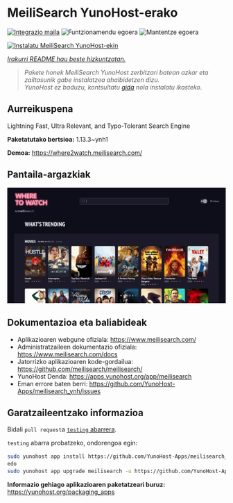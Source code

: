<!--
Ohart ongi: README hau automatikoki sortu da <https://github.com/YunoHost/apps/tree/master/tools/readme_generator>ri esker
EZ editatu eskuz.
-->

# MeiliSearch YunoHost-erako

[![Integrazio maila](https://apps.yunohost.org/badge/integration/meilisearch)](https://ci-apps.yunohost.org/ci/apps/meilisearch/)
![Funtzionamendu egoera](https://apps.yunohost.org/badge/state/meilisearch)
![Mantentze egoera](https://apps.yunohost.org/badge/maintained/meilisearch)

[![Instalatu MeiliSearch YunoHost-ekin](https://install-app.yunohost.org/install-with-yunohost.svg)](https://install-app.yunohost.org/?app=meilisearch)

*[Irakurri README hau beste hizkuntzatan.](./ALL_README.md)*

> *Pakete honek MeiliSearch YunoHost zerbitzari batean azkar eta zailtasunik gabe instalatzea ahalbidetzen dizu.*  
> *YunoHost ez baduzu, kontsultatu [gida](https://yunohost.org/install) nola instalatu ikasteko.*

## Aurreikuspena

Lightning Fast, Ultra Relevant, and Typo-Tolerant Search Engine


**Paketatutako bertsioa:** 1.13.3~ynh1

**Demoa:** <https://where2watch.meilisearch.com/>

## Pantaila-argazkiak

![MeiliSearch(r)en pantaila-argazkia](./doc/screenshots/meilisearch.png)

## Dokumentazioa eta baliabideak

- Aplikazioaren webgune ofiziala: <https://www.meilisearch.com/>
- Administratzaileen dokumentazio ofiziala: <https://www.meilisearch.com/docs>
- Jatorrizko aplikazioaren kode-gordailua: <https://github.com/meilisearch/meilisearch/>
- YunoHost Denda: <https://apps.yunohost.org/app/meilisearch>
- Eman errore baten berri: <https://github.com/YunoHost-Apps/meilisearch_ynh/issues>

## Garatzaileentzako informazioa

Bidali `pull request`a [`testing` abarrera](https://github.com/YunoHost-Apps/meilisearch_ynh/tree/testing).

`testing` abarra probatzeko, ondorengoa egin:

```bash
sudo yunohost app install https://github.com/YunoHost-Apps/meilisearch_ynh/tree/testing --debug
edo
sudo yunohost app upgrade meilisearch -u https://github.com/YunoHost-Apps/meilisearch_ynh/tree/testing --debug
```

**Informazio gehiago aplikazioaren paketatzeari buruz:** <https://yunohost.org/packaging_apps>
